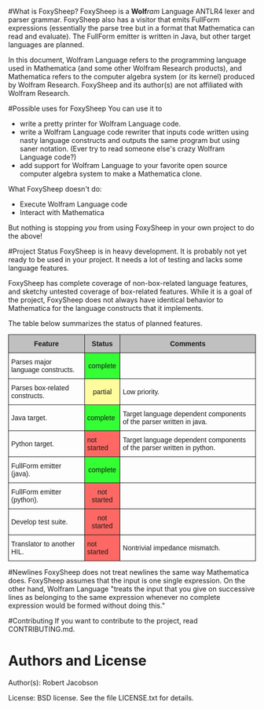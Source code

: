 #What is FoxySheep?
FoxySheep is a **Wolf**_ram_ Language ANTLR4 lexer and parser grammar. FoxySheep also has a visitor that emits FullForm expressions (essentially the parse tree but in a format that Mathematica can read and evaluate). The FullForm emitter is written in Java, but other target languages are planned.

In this document, Wolfram Language refers to the programming language used in Mathematica (and some other Wolfram Research products), and Mathematica refers to the computer algebra system (or its kernel) produced by Wolfram Research. FoxySheep and its author(s) are not affiliated with Wolfram Research.

#Possible uses for FoxySheep
You can use it to

* write a pretty printer for Wolfram Language code.
* write a Wolfram Language code rewriter that inputs code written using nasty language constructs and outputs the same program but using saner notation. (Ever try to read someone else's crazy Wolfram Language code?)
* add support for Wolfram Language to your favorite open source computer algebra system to make a Mathematica clone.

What FoxySheep doesn't do:

* Execute Wolfram Language code
* Interact with Mathematica

But nothing is stopping *you* from using FoxySheep in your own project to do the above!

#Project Status
FoxySheep is in heavy development. It is probably not yet ready to be used in your project. It needs a lot of testing and lacks some language features.

FoxySheep has complete coverage of non-box-related language features, and sketchy untested coverage of box-related features. While it is a goal of the project, FoxySheep does not always have identical behavior to Mathematica for the language constructs that it implements.

The table below summarizes the status of planned features.

<style type="text/css">
.tg  {border-collapse:collapse;border-spacing:0;margin:0px auto;}
.tg td{font-family:Arial, sans-serif;font-size:14px;padding:10px 5px;border-style:solid;border-width:1px;overflow:hidden;word-break:normal;}
.tg th{font-family:Arial, sans-serif;font-size:14px;font-weight:normal;padding:10px 5px;border-style:solid;border-width:1px;overflow:hidden;word-break:normal;}
.tg .tg-7a16{background-color:#fffc9e;text-align:center}
.tg .tg-xds3{background-color:#34ff34;text-align:center}
.tg .tg-8o5d{background-color:#34ff34}
.tg .tg-ipa1{font-weight:bold;background-color:#c0c0c0;text-align:center}
.tg .tg-8xqh{font-weight:bold;background-color:#c0c0c0}
.tg .tg-rpj7{background-color:#fd6864}
.tg .tg-ti69{background-color:#fd6864;text-align:center}
</style>
<table class="tg">
  <tr>
    <th class="tg-8xqh">Feature</th>
    <th class="tg-ipa1">Status</th>
    <th class="tg-8xqh">Comments</th>
  </tr>
  <tr>
    <td class="tg-031e">Parses major language constructs.</td>
    <td class="tg-xds3">complete</td>
    <td class="tg-031e"></td>
  </tr>
  <tr>
    <td class="tg-031e">Parses box-related constructs.</td>
    <td class="tg-7a16">partial</td>
    <td class="tg-031e">Low priority.</td>
  </tr>
  <tr>
    <td class="tg-031e">Java target.</td>
    <td class="tg-8o5d">complete</td>
    <td class="tg-031e">Target language dependent components of the parser written in java.</td>
  </tr>
  <tr>
    <td class="tg-031e">Python target.</td>
    <td class="tg-rpj7">not started</td>
    <td class="tg-031e">Target language dependent components of the parser written in python.</td>
  </tr>
  <tr>
    <td class="tg-031e">FullForm emitter (java).</td>
    <td class="tg-xds3">complete</td>
    <td class="tg-031e"></td>
  </tr>
  <tr>
    <td class="tg-031e">FullForm emitter (python).</td>
    <td class="tg-ti69">not started</td>
    <td class="tg-031e"></td>
  </tr>
  <tr>
    <td class="tg-031e">Develop test suite.</td>
    <td class="tg-ti69">not started</td>
    <td class="tg-031e"></td>
  </tr>
  <tr>
    <td class="tg-031e">Translator to another HIL.</td>
    <td class="tg-rpj7">not started</td>
    <td class="tg-031e">Nontrivial impedance mismatch.</td>
  </tr>
</table>

#Newlines
FoxySheep does not treat newlines the same way Mathematica does. FoxySheep assumes that the input is one single expression. On the other hand, Wolfram Language "treats the input that you give on successive lines as belonging to the same expression whenever no complete expression would be formed without doing this."

#Contributing
If you want to contribute to the project, read CONTRIBUTING.md.

# Authors and License
Author(s): Robert Jacobson 

License: BSD license. See the file LICENSE.txt for details.
